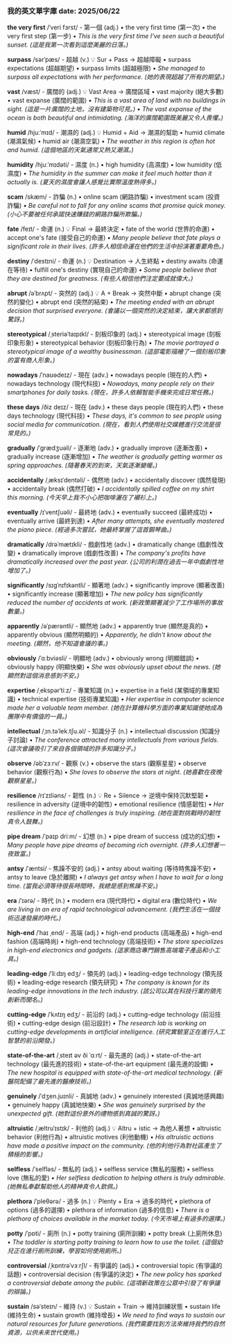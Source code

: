 ### 我的英文單字庫 date: 2025/06/22

**the very first** /ˈveri fɜrst/ - 第一個 (adj.)
• the very first time (第一次) • the very first step (第一步)
• *This is the very first time I've seen such a beautiful sunset. (這是我第一次看到這麼美麗的日落。)*

**surpass** /sərˈpæs/ - 超越 (v.) 💡 Sur + Pass → 超越障礙
• surpass expectations (超越期望) • surpass limits (超越極限)
• *She managed to surpass all expectations with her performance. (她的表現超越了所有的期望。)*

**vast** /væst/ - 廣闊的 (adj.) 💡 Vast Area → 廣闊區域
• vast majority (絕大多數) • vast expanse (廣闊的範圍)
• *This is a vast area of land with no buildings in sight. (這是一片廣闊的土地，沒有建築物可見。)*
• *The vast expanse of the ocean is both beautiful and intimidating. (海洋的廣闊範圍既美麗又令人畏懼。)*

**humid** /hjuːˈmɪd/ - 潮濕的 (adj.) 💡 Humid + Aid → 潮濕的幫助
• humid climate (潮濕氣候) • humid air (潮濕空氣)
• *The weather in this region is often hot and humid. (這個地區的天氣通常又熱又潮濕。)*

**humidity** /hjuːˈmɪdəti/ - 濕度 (n.)
• high humidity (高濕度) • low humidity (低濕度)
• *The humidity in the summer can make it feel much hotter than it actually is. (夏天的濕度會讓人感覺比實際溫度熱得多。)*

**scam** /skæm/ - 詐騙 (n.)
• online scam (網路詐騙) • investment scam (投資詐騙)
• *Be careful not to fall for any online scams that promise quick money. (小心不要被任何承諾快速賺錢的網路詐騙所欺騙。)*

**fate** /feɪt/ - 命運 (n.) 💡 Final → 最終決定
• fate of the world (世界的命運) • accept one's fate (接受自己的命運)
• *Many people believe that fate plays a significant role in their lives. (許多人相信命運在他們的生活中扮演著重要角色。)*

**destiny** /ˈdestɪni/ - 命運 (n.) 💡 Destination → 人生終點
• destiny awaits (命運在等待) • fulfill one's destiny (實現自己的命運)
• *Some people believe that they are destined for greatness. (有些人相信他們注定要成就偉大。)*

**abrupt** /əˈbrʌpt/ - 突然的 (adj.) 💡 A + Break → 突然中斷
• abrupt change (突然的變化) • abrupt end (突然的結束)
• *The meeting ended with an abrupt decision that surprised everyone. (會議以一個突然的決定結束，讓大家都感到驚訝。)*

**stereotypical** /ˌsteriəˈtaɪpɪkl/ - 刻板印象的 (adj.)
• stereotypical image (刻板印象形象) • stereotypical behavior (刻板印象行為)
• *The movie portrayed a stereotypical image of a wealthy businessman. (這部電影描繪了一個刻板印象的富有商人形象。)*

**nowadays** /ˈnaʊədeɪz/ - 現在 (adv.)
• nowadays people (現在的人們) • nowadays technology (現代科技)
• *Nowadays, many people rely on their smartphones for daily tasks. (現在，許多人依賴智能手機來完成日常任務。)*

**these days** /ðiz deɪz/ - 現在 (adv.)
• these days people (現在的人們) • these days technology (現代科技)
• *These days, it's common to see people using social media for communication. (現在，看到人們使用社交媒體進行交流是很常見的。)*

**gradually** /ˈɡrædʒuəli/ - 逐漸地 (adv.)
• gradually improve (逐漸改善) • gradually increase (逐漸增加)
• *The weather is gradually getting warmer as spring approaches. (隨著春天的到來，天氣逐漸變暖。)*

**accidentally** /ˌæksɪˈdentəli/ - 偶然地 (adv.)
• accidentally discover (偶然發現) • accidentally break (偶然打破)
• *I accidentally spilled coffee on my shirt this morning. (今天早上我不小心把咖啡灑在了襯衫上。)*

**eventually** /ɪˈventʃuəli/ - 最終地 (adv.)
• eventually succeed (最終成功) • eventually arrive (最終到達)
• *After many attempts, she eventually mastered the piano piece. (經過多次嘗試，她最終掌握了這首鋼琴曲。)*

**dramatically** /drəˈmætɪkli/ - 戲劇性地 (adv.)
• dramatically change (戲劇性改變) • dramatically improve (戲劇性改善)
• *The company's profits have dramatically increased over the past year. (公司的利潤在過去一年中戲劇性地增加了。)*

**significantly** /sɪɡˈnɪfɪkəntli/ - 顯著地 (adv.)
• significantly improve (顯著改善) • significantly increase (顯著增加)
• *The new policy has significantly reduced the number of accidents at work. (新政策顯著減少了工作場所的事故數量。)*

**apparently** /əˈpærəntli/ - 顯然地 (adv.)
• apparently true (顯然是真的) • apparently obvious (顯然明顯的)
• *Apparently, he didn't know about the meeting. (顯然，他不知道會議的事。)*

**obviously** /ˈɑːbviəsli/ - 明顯地 (adv.)
• obviously wrong (明顯錯誤) • obviously happy (明顯快樂)
• *She was obviously upset about the news. (她顯然對這個消息感到不安。)*

**expertise** /ˌekspərˈtiːz/ - 專業知識 (n.)
• expertise in a field (某領域的專業知識) • technical expertise (技術專業知識)
• *Her expertise in computer science made her a valuable team member. (她在計算機科學方面的專業知識使她成為團隊中有價值的一員。)*

**intellectual** /ˌɪn.təˈlek.tʃu.əl/ - 知識分子 (n.)
• intellectual discussion (知識分子討論)
• *The conference attracted many intellectuals from various fields. (這次會議吸引了來自各個領域的許多知識分子。)*

**observe** /əbˈzɜːrv/ - 觀察 (v.)
• observe the stars (觀察星星) • observe behavior (觀察行為)
• *She loves to observe the stars at night. (她喜歡在夜晚觀察星星。)*

**resilience** /rɪˈzɪliəns/ - 韌性 (n.) 💡 Re + Silence → 逆境中保持沉默堅韌
• resilience in adversity (逆境中的韌性) • emotional resilience (情感韌性)
• *Her resilience in the face of challenges is truly inspiring. (她在面對挑戰時的韌性真令人鼓舞。)*

**pipe dream** /ˈpaɪp driːm/ - 幻想 (n.)
• pipe dream of success (成功的幻想)
• *Many people have pipe dreams of becoming rich overnight. (許多人幻想著一夜致富。)*

**antsy** /ˈæntsi/ - 焦躁不安的 (adj.)
• antsy about waiting (等待時焦躁不安) • antsy to leave (急於離開)
• *I always get antsy when I have to wait for a long time. (當我必須等待很長時間時，我總是感到焦躁不安。)*

**era** /ˈɪərə/ - 時代 (n.)
• modern era (現代時代) • digital era (數位時代)
• *We are living in an era of rapid technological advancement. (我們生活在一個技術迅速發展的時代。)*

**high-end** /ˈhaɪ ˌend/ - 高端 (adj.)
• high-end products (高端產品) • high-end fashion (高端時尚) • high-end technology (高端技術)
• *The store specializes in high-end electronics and gadgets. (這家商店專門銷售高端電子產品和小工具。)*

**leading-edge** /ˈliːdɪŋ edʒ/ - 領先的 (adj.)
• leading-edge technology (領先技術) • leading-edge research (領先研究)
• *The company is known for its leading-edge innovations in the tech industry. (該公司以其在科技行業的領先創新而聞名。)*

**cutting-edge** /ˈkʌtɪŋ edʒ/ - 前沿的 (adj.)
• cutting-edge technology (前沿技術) • cutting-edge design (前沿設計)
• *The research lab is working on cutting-edge developments in artificial intelligence. (研究實驗室正在進行人工智慧的前沿開發。)*

**state-of-the-art** /ˌsteɪt əv ði ˈɑːrt/ - 最先進的 (adj.)
• state-of-the-art technology (最先進的技術) • state-of-the-art equipment (最先進的設備)
• *The new hospital is equipped with state-of-the-art medical technology. (新醫院配備了最先進的醫療技術。)*

**genuinely** /ˈdʒen.juɪnli/ - 真誠地 (adv.)
• genuinely interested (真誠地感興趣) • genuinely happy (真誠地快樂)
• *She was genuinely surprised by the unexpected gift. (她對這份意外的禮物感到真誠的驚訝。)*

**altruistic** /ˌæltruˈɪstɪk/ - 利他的 (adj.) 💡 Altru + istic → 為他人著想
• altruistic behavior (利他行為) • altruistic motives (利他動機)
• *His altruistic actions have made a positive impact on the community. (他的利他行為對社區產生了積極的影響。)*

**selfless** /ˈselfləs/ - 無私的 (adj.)
• selfless service (無私的服務) • selfless love (無私的愛)
• *Her selfless dedication to helping others is truly admirable. (她無私奉獻幫助他人的精神真令人欽佩。)*

**plethora** /ˈpleθərə/ - 過多 (n.) 💡 Plenty + Era → 過多的時代
• plethora of options (過多的選擇) • plethora of information (過多的信息)
• *There is a plethora of choices available in the market today. (今天市場上有過多的選擇。)*

**potty** /ˈpɒti/ - 廁所 (n.)
• potty training (廁所訓練) • potty break (上廁所休息)
• *The toddler is starting potty training to learn how to use the toilet. (這個幼兒正在進行廁所訓練，學習如何使用廁所。)*

**controversial** /ˌkɒntrəˈvɜːrʃl/ - 有爭議的 (adj.)
• controversial topic (有爭議的話題) • controversial decision (有爭議的決定)
• *The new policy has sparked a controversial debate among the public. (這項新政策在公眾中引發了有爭議的辯論。)*

**sustain** /səˈsteɪn/ - 維持 (v.) 💡 Sustain + Train → 維持訓練狀態
• sustain life (維持生命) • sustain growth (維持增長)
• *We need to find ways to sustain our natural resources for future generations. (我們需要找到方法來維持我們的自然資源，以供未來世代使用。)*

